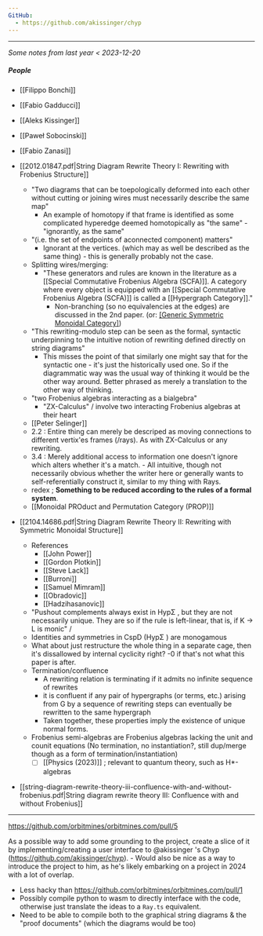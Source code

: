 ```yaml
---
GitHub:
  - https://github.com/akissinger/chyp
---
```


---

*Some notes from last year < 2023-12-20*

##### People
- [[Filippo Bonchi]]
- [[Fabio Gadducci]]
- [[Aleks Kissinger]]
- [[Paweł Sobocinski]]
- [[Fabio Zanasi]]

- [[2012.01847.pdf|String Diagram Rewrite Theory I: Rewriting with Frobenius Structure]]
	- "Two diagrams that can be toepologically deformed into each other without cutting or joining wires must necessarily describe the same map" 
		- An example of homotopy  if that frame is identified as some complicated hyperedge deemed homotopically as "the same" - "ignorantly, as the same"
	- "(i.e. the set of endpoints of aconnected component) matters"
		- Ignorant at the vertices. (which may as well be described as the same thing) - this is generally probably not the case.
	- Splitting wires/merging: 
		- "These generators and rules are known in the literature as a [[Special Commutative Frobenius Algebra (SCFA)]]. A category where every object is equipped with an [[Special Commutative Frobenius Algebra (SCFA)]] is called a [[Hypergraph Category]]."
			- Non-branching (so no equivalencies at the edges) are discussed in the 2nd paper. (or: [[Generic Symmetric Monoidal Category]](ies))
	- "This rewriting-modulo step can be seen as the formal, syntactic underpinning to the intuitive notion of rewriting defined directly on string diagrams"
		- This misses the point of that similarly one might say that for the syntactic one - it's just the historically used one. So if the diagrammatic way was the usual way of thinking it would be the other way around. Better phrased as merely a translation to the other way of thinking.
	- "two Frobenius algebras interacting as a bialgebra"
		- "ZX-Calculus" / involve two interacting Frobenius algebras at their heart
	- [[Peter Selinger]]
	- 2.2 : Entire thing can merely be descriped as moving connections to different vertix'es frames (/rays). As with ZX-Calculus or any rewriting.
	- 3.4 : Merely additional access to information one doesn't ignore which alters whether it's a match. - All intuitive, though not necessarily obvious whether the writer here or generally wants to self-referentially construct it, similar to my thing with Rays.
	- redex ; **Something to be reduced according to the rules of a formal system**.
	- [[Monoidal PROduct and Permutation Category (PROP)]]

- [[2104.14686.pdf|String Diagram Rewrite Theory II: Rewriting with Symmetric Monoidal Structure]]
	- References
		- [[John Power]]
		- [[Gordon Plotkin]]
		- [[Steve Lack]]
		- [[Burroni]]
		- [[Samuel Mimram]]
		- [[Obradovic]]
		- [[Hadzihasanovic]]
	- "Pushout complements always exist in HypΣ , but they are not necessarily unique. They are so if the rule is left-linear, that is, if K → L is monic" / 
	- Identities and symmetries in CspD (HypΣ ) are monogamous
	- What about just restructure the whole thing in a separate cage, then it's dissallowed by internal cyclicity right? -0 if that's not what this paper is after.
	- Termination/confluence
		- A rewriting relation is terminating if it admits no infinite sequence of rewrites
		- it is confluent if any pair of hypergraphs (or terms, etc.) arising from G by a sequence of rewriting steps can eventually be rewritten to the same hypergraph
		- Taken together, these properties imply the existence of unique normal forms.
	- Frobenius semi-algebras are Frobenius algebras lacking the unit and counit equations (No termination, no instantiation?, still dup/merge though as a form of termination/instantiation)
		- [ ] [[Physics (2023)]] ; relevant to quantum theory, such as H*-algebras
- [[string-diagram-rewrite-theory-iii-confluence-with-and-without-frobenius.pdf|String diagram rewrite theory III: Confluence with and without Frobenius]]

---

https://github.com/orbitmines/orbitmines.com/pull/5

As a possible way to add some grounding to the project, create a slice of it by implementing/creating a user interface to @akissinger 's Chyp (https://github.com/akissinger/chyp). - Would also be nice as a way to introduce the project to him, as he's likely embarking on a project in 2024 with a lot of overlap.

- Less hacky than https://github.com/orbitmines/orbitmines.com/pull/1
- Possibly compile python to wasm to directly interface with the code, otherwise just translate the ideas to a `Ray.ts` equivalent.
- Need to be able to compile both to the graphical string diagrams & the "proof documents" (which the diagrams would be too)
